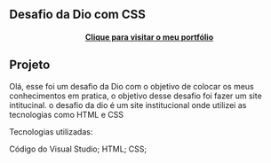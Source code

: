 ## Desafio da Dio com CSS

<h4 align="center"><a href="https://pablo-m-santos.github.io/desafio-dio-css/">Clique para visitar o meu portfólio</a></h4>

## Projeto
Olá, esse foi um desafio da Dio com o objetivo de colocar os meus conhecimentos em pratica, o objetivo desse desafio foi fazer um site intitucinal.
o desafio da dio é um site institucional onde utilizei as tecnologias como HTML e CSS

Tecnologias utilizadas:

Código do Visual Studio;
HTML;
CSS;
